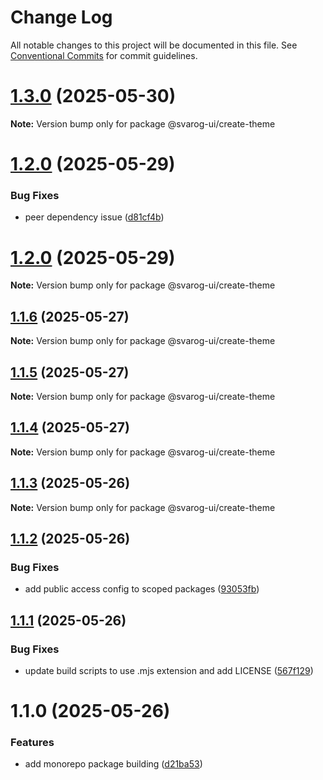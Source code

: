 # Change Log

All notable changes to this project will be documented in this file.
See [Conventional Commits](https://conventionalcommits.org) for commit guidelines.

# [1.3.0](https://github.com/baaaaaaaaasowenyaaaaaaamamabeatsebaaah/svarog/compare/@svarog-ui/create-theme@1.2.0...@svarog-ui/create-theme@1.3.0) (2025-05-30)

**Note:** Version bump only for package @svarog-ui/create-theme

# [1.2.0](https://github.com/baaaaaaaaasowenyaaaaaaamamabeatsebaaah/svarog/compare/@svarog-ui/create-theme@1.1.6...@svarog-ui/create-theme@1.2.0) (2025-05-29)

### Bug Fixes

- peer dependency issue ([d81cf4b](https://github.com/baaaaaaaaasowenyaaaaaaamamabeatsebaaah/svarog/commit/d81cf4bd985afd28944e4bd5a97b12bff033fc98))

# [1.2.0](https://github.com/baaaaaaaaasowenyaaaaaaamamabeatsebaaah/svarog/compare/@svarog-ui/create-theme@1.1.6...@svarog-ui/create-theme@1.2.0) (2025-05-29)

**Note:** Version bump only for package @svarog-ui/create-theme

## [1.1.6](https://github.com/baaaaaaaaasowenyaaaaaaamamabeatsebaaah/svarog/compare/@svarog-ui/create-theme@1.1.5...@svarog-ui/create-theme@1.1.6) (2025-05-27)

**Note:** Version bump only for package @svarog-ui/create-theme

## [1.1.5](https://github.com/baaaaaaaaasowenyaaaaaaamamabeatsebaaah/svarog/compare/@svarog-ui/create-theme@1.1.4...@svarog-ui/create-theme@1.1.5) (2025-05-27)

**Note:** Version bump only for package @svarog-ui/create-theme

## [1.1.4](https://github.com/baaaaaaaaasowenyaaaaaaamamabeatsebaaah/svarog/compare/@svarog-ui/create-theme@1.1.3...@svarog-ui/create-theme@1.1.4) (2025-05-27)

**Note:** Version bump only for package @svarog-ui/create-theme

## [1.1.3](https://github.com/baaaaaaaaasowenyaaaaaaamamabeatsebaaah/svarog/compare/@svarog-ui/create-theme@1.1.2...@svarog-ui/create-theme@1.1.3) (2025-05-26)

**Note:** Version bump only for package @svarog-ui/create-theme

## [1.1.2](https://github.com/baaaaaaaaasowenyaaaaaaamamabeatsebaaah/svarog/compare/@svarog-ui/create-theme@1.1.1...@svarog-ui/create-theme@1.1.2) (2025-05-26)

### Bug Fixes

- add public access config to scoped packages ([93053fb](https://github.com/baaaaaaaaasowenyaaaaaaamamabeatsebaaah/svarog/commit/93053fb8f7ab6f97728609c5551e2f2cf84dbc6c))

## [1.1.1](https://github.com/baaaaaaaaasowenyaaaaaaamamabeatsebaaah/svarog/compare/@svarog-ui/create-theme@1.1.0...@svarog-ui/create-theme@1.1.1) (2025-05-26)

### Bug Fixes

- update build scripts to use .mjs extension and add LICENSE ([567f129](https://github.com/baaaaaaaaasowenyaaaaaaamamabeatsebaaah/svarog/commit/567f129c9f2c8f722ec578d0a76d8736531368d3))

# 1.1.0 (2025-05-26)

### Features

- add monorepo package building ([d21ba53](https://github.com/baaaaaaaaasowenyaaaaaaamamabeatsebaaah/svarog/commit/d21ba53e2f6b82eed3c048658966cf3b3033fb10))
